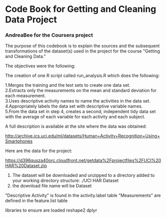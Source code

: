 # Code Book for Getting and Cleaning Data Project
### AndreaBee for the Coursera project

The purpose of this codebook is to explain the sources and the subsequent
transformations of the dataset(s) used in the project for the course "Getting
and Cleaning Data."

The objectives were the following:

The creation of one R script called run_analysis.R which does the following:

1.Merges the training and the test sets to create one data set.  
2.Extracts only the measurements on the mean and standard deviation for each measurement.  
3.Uses descriptive activity names to name the activities in the data set.  
4.Appropriately labels the data set with descriptive variable names.  
5.From the data set in step 4, creates a second, independent tidy data set with the average of each variable for each activity and each subject.

A full description is available at the site where the data was obtained: 

http://archive.ics.uci.edu/ml/datasets/Human+Activity+Recognition+Using+Smartphones 

Here are the data for the project: 

https://d396qusza40orc.cloudfront.net/getdata%2Fprojectfiles%2FUCI%20HAR%20Dataset.zip 


1)  The dataset will be downloaded and unzipped to a directory added to your working
directory structure:
        ./UCI HAR Dataset
2)  the download file name will be Dataset


"Descriptive Activity" is found in the activity.label table
"Measurements" are defined in the feature.list table



libraries to ensure are loaded
reshape2
dplyr